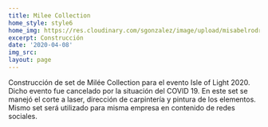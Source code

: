 ```yaml
---
title: Milee Collection
home_style: style6
home_img: https://res.cloudinary.com/sgonzalez/image/upload/misabelrodriguez/milee-collection/thumbnail.png
excerpt: Construcción
date: '2020-04-08'
img_src: 
layout: page
---
```


Construcción de set de Milée Collection para el evento Isle of Light 2020. Dicho evento fue cancelado por la situación del COVID 19. En este set se manejó el corte a laser, dirección de carpintería y pintura de los elementos. Mismo set será utilizado para misma empresa en contenido de redes sociales.
